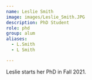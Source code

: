 ```yaml
---
name: Leslie Smith
image: images/Leslie_Smith.JPG
description: PhD Student
role: phd
group: alum
aliases:
  - L.Smith
  - L Smith

---
```


Leslie starts her PhD in Fall 2021.
